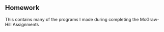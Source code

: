 ## Homework
This contains many of the programs I made during completing the McGraw-Hill Assignments
